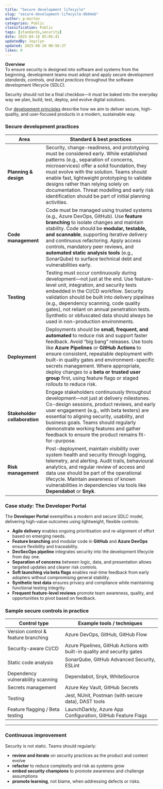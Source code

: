 ```yaml
---
title: "Secure development lifecycle"
slug: "secure-development-lifecycle-0b94eb"
author: g-morton
categories: Public
classification: Public
tags: [standards,security]
date: 2025-04-16 05:05:41 
updatedBy: Joyclyn
updated: 2025-08-26 00:56:37 
likes: 0
---
```


**Overview**  
To ensure security is designed into software and systems from the beginning, development teams must adopt and apply secure development *standards, controls, and best practices* throughout the software development lifecycle (SDLC).

Security should not be a final checkbox—it must be baked into the everyday way we plan, build, test, deploy, and evolve digital solutions.

Our [development principles](https://developer.qed.qld.gov.au/public/Software-Development-Practice/) describe how we aim to deliver secure, high-quality, and user-focused products in a modern, sustainable way.



### Secure development practices

| Area | Standard & best practices |
|------|---------------------------|
| **Planning & design** | Security, change-readiness, and prototyping must be considered early. While established patterns (e.g., separation of concerns, microservices) offer a solid foundation, they must evolve with the solution. Teams should enable fast, lightweight prototyping to validate designs rather than relying solely on documentation. Threat modelling and early risk identification should be part of initial planning activities. |
| **Code management** | Code must be managed using trusted systems (e.g., Azure DevOps, GitHub). Use **feature branching** to isolate changes and maintain stability. Code should be **modular, testable, and scannable**, supporting iterative delivery and continuous refactoring. Apply access controls, mandatory peer reviews, and **automated static analysis tools** (e.g., SonarQube) to surface technical debt and vulnerabilities early. |
| **Testing** | Testing must occur continuously during development—not just at the end. Use feature-level unit, integration, and security tests embedded in the CI/CD workflow. Security validation should be built into delivery pipelines (e.g., dependency scanning, code quality gates), not reliant on annual penetration tests. Synthetic or obfuscated data should always be used in non-production environments. |
| **Deployment** | Deployments should be **small, frequent, and automated** to reduce risk and support faster feedback. Avoid “big bang” releases. Use tools like **Azure Pipelines** or **GitHub Actions** to ensure consistent, repeatable deployment with built-in quality gates and environment-specific secrets management. Where appropriate, deploy changes to a **beta or trusted user group** first, using feature flags or staged rollouts to reduce risk. |
| **Stakeholder collaboration** | Engage stakeholders continuously throughout development—not just at delivery milestones. Co-design sessions, product reviews, and early user engagement (e.g., with beta testers) are essential to aligning security, usability, and business goals. Teams should regularly demonstrate working features and gather feedback to ensure the product remains fit-for-purpose. |
| **Risk management** | Post-deployment, maintain visibility over system health and security through logging, telemetry, and alerting. Audit trails, behavioural analytics, and regular review of access and data use should be part of the operational lifecycle. Maintain awareness of known vulnerabilities in dependencies via tools like **Dependabot** or **Snyk**. |



### Case study: The Developer Portal  
The **Developer Portal** exemplifies a modern and secure SDLC model, delivering high-value outcomes using lightweight, flexible controls:

- **Agile delivery** enables ongoing prioritisation and re-alignment of effort based on emerging needs.
- **Feature branching** and modular code in **GitHub** and **Azure DevOps** ensure flexibility and traceability.
- **DevSecOps pipeline** integrates security into the development lifecycle from day one.
- **Separation of concerns** between logic, data, and presentation allows targeted updates and clearer risk controls.
- **Soft launching via beta flags** enables real-time feedback from early adopters without compromising general stability.
- **Synthetic test data** ensures privacy and compliance while maintaining functional testing integrity.
- **Frequent feature-level reviews** promote team awareness, quality, and opportunities to pivot based on feedback.



### Sample secure controls in practice

| Control type | Example tools / techniques |
|--------------|-----------------------------|
| Version control & feature branching | Azure DevOps, GitHub, GitHub Flow |
| Security-aware CI/CD | Azure Pipelines, GitHub Actions with built-in quality and security gates |
| Static code analysis | SonarQube, GitHub Advanced Security, ESLint |
| Dependency vulnerability scanning | Dependabot, Snyk, WhiteSource |
| Secrets management | Azure Key Vault, GitHub Secrets |
| Testing | Jest, NUnit, Postman (with secure data), DAST tools |
| Feature flagging / Beta testing | LaunchDarkly, Azure App Configuration, GitHub Feature Flags |

---

### Continuous improvement

Security is not static. Teams should regularly:

- **review and iterate** on security practices as the product and context evolve
- **refactor** to reduce complexity and risk as systems grow
- **embed security champions** to promote awareness and challenge assumptions
- **promote learning**, not blame, when addressing defects or risks.